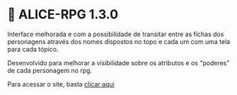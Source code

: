 # 🎲 ALICE-RPG 1.3.0

Interface melhorada e com a possibilidade de transitar entre as fichas dos personagens através dos nomes dispostos no topo e cada um com uma tela para cada tópico.

Desenvolvido para melhorar a visibilidade sobre os atributos e os "poderes" de cada personagem no rpg.

Para acessar o site, basta [clicar aqui](https://alice-rpg.netlify.app/)
